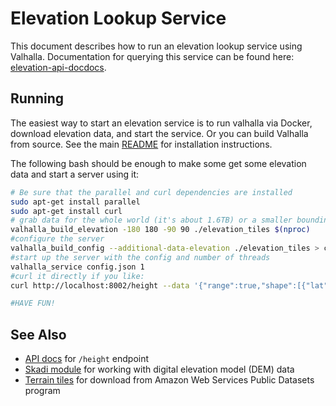 # Elevation Lookup Service

This document describes how to run an elevation lookup service using Valhalla. Documentation for querying this service can be found here: [elevation-api-docdocs](api/elevation/api-reference.md).

## Running

The easiest way to start an elevation service is to run valhalla via Docker, download elevation data, and start the service. Or you can build Valhalla from source. See the main [README](index.md) for installation instructions.

The following bash should be enough to make some get some elevation data and start a server using it:

```bash
# Be sure that the parallel and curl dependencies are installed
sudo apt-get install parallel
sudo apt-get install curl
# grab data for the whole world (it's about 1.6TB) or a smaller bounding box
valhalla_build_elevation -180 180 -90 90 ./elevation_tiles $(nproc)
#configure the server
valhalla_build_config --additional-data-elevation ./elevation_tiles > config.json
#start up the server with the config and number of threads
valhalla_service config.json 1
#curl it directly if you like:
curl http://localhost:8002/height --data '{"range":true,"shape":[{"lat":40.712431,"lon":-76.504916},{"lat":40.712275,"lon":-76.605259},{"lat":40.712122,"lon":-76.805694},{"lat":40.722431,"lon":-76.884916},{"lat":40.812275,"lon":-76.905259},{"lat":40.912122,"lon":-76.965694}]' | jq '.'

#HAVE FUN!
```

## See Also

- [API docs](api/elevation/api-reference.md) for `/height` endpoint
- [Skadi module](skadi.md) for working with digital elevation model (DEM) data
- [Terrain tiles](https://registry.opendata.aws/terrain-tiles/) for download from Amazon Web Services Public Datasets program
